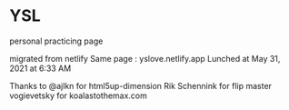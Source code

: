 # YSL

personal practicing page

migrated from netlify
Same page : yslove.netlify.app
Lunched at May 31, 2021 at 6:33 AM

Thanks to
@ajlkn for html5up-dimension
Rik Schennink for flip master
vogievetsky for koalastothemax.com
